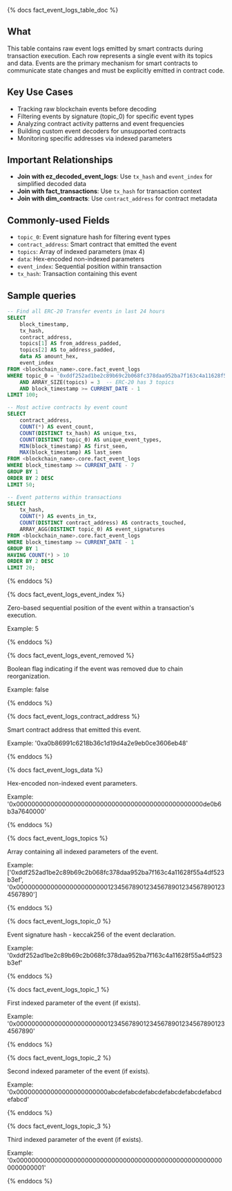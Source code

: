 {% docs fact_event_logs_table_doc %}

## What

This table contains raw event logs emitted by smart contracts during transaction execution. Each row represents a single event with its topics and data. Events are the primary mechanism for smart contracts to communicate state changes and must be explicitly emitted in contract code.

## Key Use Cases

- Tracking raw blockchain events before decoding
- Filtering events by signature (topic_0) for specific event types
- Analyzing contract activity patterns and event frequencies
- Building custom event decoders for unsupported contracts
- Monitoring specific addresses via indexed parameters

## Important Relationships

- **Join with ez_decoded_event_logs**: Use `tx_hash` and `event_index` for simplified decoded data
- **Join with fact_transactions**: Use `tx_hash` for transaction context
- **Join with dim_contracts**: Use `contract_address` for contract metadata

## Commonly-used Fields

- `topic_0`: Event signature hash for filtering event types
- `contract_address`: Smart contract that emitted the event
- `topics`: Array of indexed parameters (max 4)
- `data`: Hex-encoded non-indexed parameters
- `event_index`: Sequential position within transaction
- `tx_hash`: Transaction containing this event

## Sample queries

```sql
-- Find all ERC-20 Transfer events in last 24 hours
SELECT 
    block_timestamp,
    tx_hash,
    contract_address,
    topics[1] AS from_address_padded,
    topics[2] AS to_address_padded,
    data AS amount_hex,
    event_index
FROM <blockchain_name>.core.fact_event_logs
WHERE topic_0 = '0xddf252ad1be2c89b69c2b068fc378daa952ba7f163c4a11628f55a4df523b3ef'
    AND ARRAY_SIZE(topics) = 3  -- ERC-20 has 3 topics
    AND block_timestamp >= CURRENT_DATE - 1
LIMIT 100;

-- Most active contracts by event count
SELECT 
    contract_address,
    COUNT(*) AS event_count,
    COUNT(DISTINCT tx_hash) AS unique_txs,
    COUNT(DISTINCT topic_0) AS unique_event_types,
    MIN(block_timestamp) AS first_seen,
    MAX(block_timestamp) AS last_seen
FROM <blockchain_name>.core.fact_event_logs
WHERE block_timestamp >= CURRENT_DATE - 7
GROUP BY 1
ORDER BY 2 DESC
LIMIT 50;

-- Event patterns within transactions
SELECT 
    tx_hash,
    COUNT(*) AS events_in_tx,
    COUNT(DISTINCT contract_address) AS contracts_touched,
    ARRAY_AGG(DISTINCT topic_0) AS event_signatures
FROM <blockchain_name>.core.fact_event_logs
WHERE block_timestamp >= CURRENT_DATE - 1
GROUP BY 1
HAVING COUNT(*) > 10
ORDER BY 2 DESC
LIMIT 20;
```

{% enddocs %}

{% docs fact_event_logs_event_index %}

Zero-based sequential position of the event within a transaction's execution.

Example: 5

{% enddocs %}

{% docs fact_event_logs_event_removed %}

Boolean flag indicating if the event was removed due to chain reorganization.

Example: false

{% enddocs %}

{% docs fact_event_logs_contract_address %}

Smart contract address that emitted this event.

Example: '0xa0b86991c6218b36c1d19d4a2e9eb0ce3606eb48'

{% enddocs %}

{% docs fact_event_logs_data %}

Hex-encoded non-indexed event parameters.

Example: '0x0000000000000000000000000000000000000000000000000de0b6b3a7640000'

{% enddocs %}

{% docs fact_event_logs_topics %}

Array containing all indexed parameters of the event.

Example: ['0xddf252ad1be2c89b69c2b068fc378daa952ba7f163c4a11628f55a4df523b3ef', '0x0000000000000000000000001234567890123456789012345678901234567890']

{% enddocs %}

{% docs fact_event_logs_topic_0 %}

Event signature hash - keccak256 of the event declaration.

Example: '0xddf252ad1be2c89b69c2b068fc378daa952ba7f163c4a11628f55a4df523b3ef'

{% enddocs %}

{% docs fact_event_logs_topic_1 %}

First indexed parameter of the event (if exists).

Example: '0x0000000000000000000000001234567890123456789012345678901234567890'

{% enddocs %}

{% docs fact_event_logs_topic_2 %}

Second indexed parameter of the event (if exists).

Example: '0x000000000000000000000000abcdefabcdefabcdefabcdefabcdefabcdefabcd'

{% enddocs %}

{% docs fact_event_logs_topic_3 %}

Third indexed parameter of the event (if exists).

Example: '0x0000000000000000000000000000000000000000000000000000000000000001'

{% enddocs %}